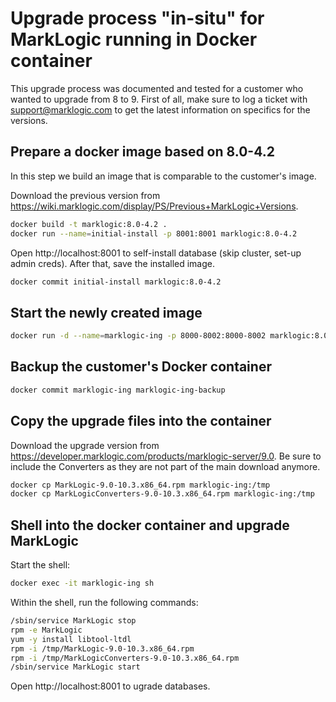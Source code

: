 # Upgrade process "in-situ" for MarkLogic running in Docker container
This upgrade process was documented and tested for a customer who wanted to upgrade from 8 to 9. First of all, make sure to log a ticket with support@marklogic.com to get the latest information on specifics for the versions.

## Prepare a docker image based on 8.0-4.2
In this step we build an image that is comparable to the customer's image.

Download the previous version from https://wiki.marklogic.com/display/PS/Previous+MarkLogic+Versions.

```sh
docker build -t marklogic:8.0-4.2 .
docker run --name=initial-install -p 8001:8001 marklogic:8.0-4.2
```
Open http://localhost:8001 to self-install database (skip cluster, set-up admin creds). After that, save the installed image.

```sh
docker commit initial-install marklogic:8.0-4.2
```

## Start the newly created image
```sh
docker run -d --name=marklogic-ing -p 8000-8002:8000-8002 marklogic:8.0-4.2`
```

## Backup the customer's Docker container
```sh
docker commit marklogic-ing marklogic-ing-backup
```

## Copy the upgrade files into the container
Download the upgrade version from https://developer.marklogic.com/products/marklogic-server/9.0.
Be sure to include the Converters as they are not part of the main download anymore.

```sh
docker cp MarkLogic-9.0-10.3.x86_64.rpm marklogic-ing:/tmp
docker cp MarkLogicConverters-9.0-10.3.x86_64.rpm marklogic-ing:/tmp
```

## Shell into the docker container and upgrade MarkLogic
Start the shell:

```sh
docker exec -it marklogic-ing sh
```

Within the shell, run the following commands:

```sh
/sbin/service MarkLogic stop
rpm -e MarkLogic
yum -y install libtool-ltdl
rpm -i /tmp/MarkLogic-9.0-10.3.x86_64.rpm
rpm -i /tmp/MarkLogicConverters-9.0-10.3.x86_64.rpm
/sbin/service MarkLogic start
```
Open http://localhost:8001 to ugrade databases.